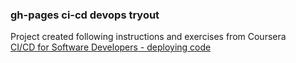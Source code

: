 ### gh-pages ci-cd devops tryout  
Project created following instructions and exercises from Coursera  
[CI/CD for Software Developers - deploying code](https://www.coursera.org/learn/codio-cicd-for-software-developers/home/week/3)